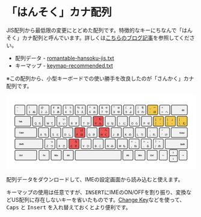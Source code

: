 # 「はんそく」カナ配列

JIS配列から最低限の変更にとどめた配列です。特徴的なキーにちなんで「はんそく」カナ配列と呼んでいます。詳しくは[こちらのブログ記事](https://medium.com/@cognitom/good-bye-japanese-keyboard-9b0418f32e2c)を参照してください。

- 配列データ - [romantable-hansoku-jis.txt](https://raw.githubusercontent.com/cognitom/kana/master/romantable-hansoku-jis.txt)
- キーマップ - [keymap-recommended.txt](https://raw.githubusercontent.com/cognitom/kana/master/keymap-recommended.txt)

※この配列から、小型キーボードでの使い勝手を改良したのが「さんかく」カナ配列です。

![hansoku](images/hansoku-general.png)

配列データをダウンロードして、IMEの設定画面から読み込むと使えます。

キーマップの使用は任意ですが、<kbd>INSERT</kbd>にIMEのON/OFFを割り振り、<kbd>変換</kbd>などUS配列に存在しないキーを省いたものです。[Change Key](https://forest.watch.impress.co.jp/library/software/changekey/)などを使って、<kbd>Caps</kbd> と <kbd>Insert</kbd> を入れ替えておくとより便利です。
